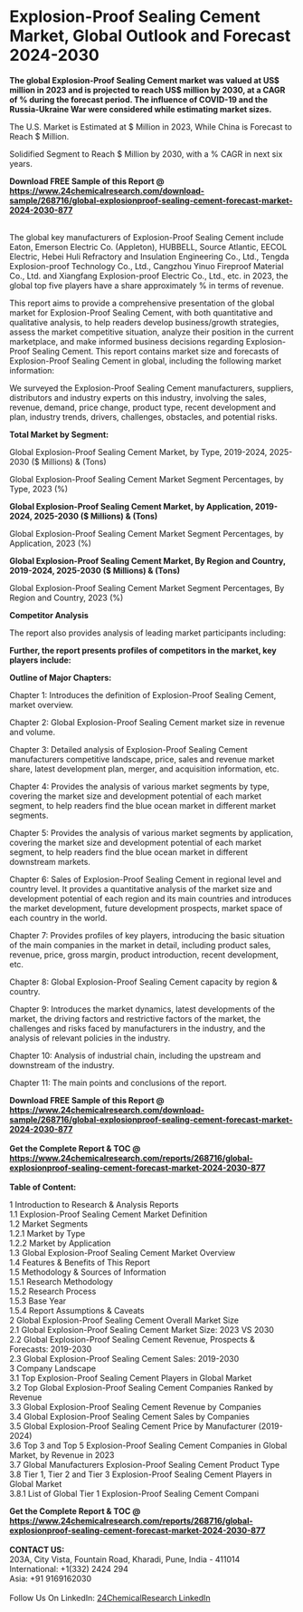 <h1>Explosion-Proof Sealing Cement Market, Global Outlook and Forecast 2024-2030</h1><p><strong>The global Explosion-Proof Sealing Cement market was valued at US$ million in 2023 and is projected to reach US$ million by 2030, at a CAGR of % during the forecast period. The influence of COVID-19 and the Russia-Ukraine War were considered while estimating market sizes.</strong></p><p>
The U.S. Market is Estimated at $ Million in 2023, While China is Forecast to Reach $ Million.</p><p>
Solidified Segment to Reach $ Million by 2030, with a % CAGR in next six years.</p><div><b>Download FREE Sample of this Report @ 
            <a href="https://www.24chemicalresearch.com/download-sample/268716/global-explosionproof-sealing-cement-forecast-market-2024-2030-877">
            https://www.24chemicalresearch.com/download-sample/268716/global-explosionproof-sealing-cement-forecast-market-2024-2030-877</a></b></div><br><p>
The global key manufacturers of Explosion-Proof Sealing Cement include Eaton, Emerson Electric Co. (Appleton), HUBBELL, Source Atlantic, EECOL Electric, Hebei Huli Refractory and Insulation Engineering Co., Ltd., Tengda Explosion-proof Technology Co., Ltd., Cangzhou Yinuo Fireproof Material Co., Ltd. and Xiangfang Explosion-proof Electric Co., Ltd., etc. in 2023, the global top five players have a share approximately % in terms of revenue.</p><p>
This report aims to provide a comprehensive presentation of the global market for Explosion-Proof Sealing Cement, with both quantitative and qualitative analysis, to help readers develop business/growth strategies, assess the market competitive situation, analyze their position in the current marketplace, and make informed business decisions regarding Explosion-Proof Sealing Cement. This report contains market size and forecasts of Explosion-Proof Sealing Cement in global, including the following market information:</p><p>
</p><p>
</p><p></p><p>
We surveyed the Explosion-Proof Sealing Cement manufacturers, suppliers, distributors and industry experts on this industry, involving the sales, revenue, demand, price change, product type, recent development and plan, industry trends, drivers, challenges, obstacles, and potential risks.</p><p>
<strong>Total Market by Segment:</strong></p><p>
Global Explosion-Proof Sealing Cement Market, by Type, 2019-2024, 2025-2030 ($ Millions) &amp; (Tons)</p><p>
Global Explosion-Proof Sealing Cement Market Segment Percentages, by Type, 2023 (%)</p><p>
</p><p>
</p><p><strong>Global Explosion-Proof Sealing Cement Market, by Application, 2019-2024, 2025-2030 ($ Millions) &amp; (Tons)</strong></p><p>
Global Explosion-Proof Sealing Cement Market Segment Percentages, by Application, 2023 (%)</p><p>
</p><p>
</p><p><strong>Global Explosion-Proof Sealing Cement Market, By Region and Country, 2019-2024, 2025-2030 ($ Millions) &amp; (Tons)</strong></p><p>
Global Explosion-Proof Sealing Cement Market Segment Percentages, By Region and Country, 2023 (%)</p><p>
</p><p>
</p><p><strong>Competitor Analysis</strong></p><p>
The report also provides analysis of leading market participants including:</p><p>
</p><p>
</p><p><strong>Further, the report presents profiles of competitors in the market, key players include:</strong></p><p>
</p><p>
</p><p><strong>Outline of Major Chapters:</strong></p><p>
Chapter 1: Introduces the definition of Explosion-Proof Sealing Cement, market overview.</p><p>
Chapter 2: Global Explosion-Proof Sealing Cement market size in revenue and volume.</p><p>
Chapter 3: Detailed analysis of Explosion-Proof Sealing Cement manufacturers competitive landscape, price, sales and revenue market share, latest development plan, merger, and acquisition information, etc.</p><p>
Chapter 4: Provides the analysis of various market segments by type, covering the market size and development potential of each market segment, to help readers find the blue ocean market in different market segments.</p><p>
Chapter 5: Provides the analysis of various market segments by application, covering the market size and development potential of each market segment, to help readers find the blue ocean market in different downstream markets.</p><p>
Chapter 6: Sales of Explosion-Proof Sealing Cement in regional level and country level. It provides a quantitative analysis of the market size and development potential of each region and its main countries and introduces the market development, future development prospects, market space of each country in the world.</p><p>
Chapter 7: Provides profiles of key players, introducing the basic situation of the main companies in the market in detail, including product sales, revenue, price, gross margin, product introduction, recent development, etc.</p><p>
Chapter 8: Global Explosion-Proof Sealing Cement capacity by region &amp; country.</p><p>
Chapter 9: Introduces the market dynamics, latest developments of the market, the driving factors and restrictive factors of the market, the challenges and risks faced by manufacturers in the industry, and the analysis of relevant policies in the industry.</p><p>
Chapter 10: Analysis of industrial chain, including the upstream and downstream of the industry.</p><p>
Chapter 11: The main points and conclusions of the report.</p><div><b>Download FREE Sample of this Report @ 
            <a href="https://www.24chemicalresearch.com/download-sample/268716/global-explosionproof-sealing-cement-forecast-market-2024-2030-877">
            https://www.24chemicalresearch.com/download-sample/268716/global-explosionproof-sealing-cement-forecast-market-2024-2030-877</a></b></div><br><div><b>Get the Complete Report & TOC @ 
            <a href="https://www.24chemicalresearch.com/reports/268716/global-explosionproof-sealing-cement-forecast-market-2024-2030-877">
            https://www.24chemicalresearch.com/reports/268716/global-explosionproof-sealing-cement-forecast-market-2024-2030-877</a></b></div><br>
            <b>Table of Content:</b><p>1 Introduction to Research & Analysis Reports<br />
    1.1 Explosion-Proof Sealing Cement Market Definition<br />
    1.2 Market Segments<br />
        1.2.1 Market by Type<br />
        1.2.2 Market by Application<br />
    1.3 Global Explosion-Proof Sealing Cement Market Overview<br />
    1.4 Features & Benefits of This Report<br />
    1.5 Methodology & Sources of Information<br />
        1.5.1 Research Methodology<br />
        1.5.2 Research Process<br />
        1.5.3 Base Year<br />
        1.5.4 Report Assumptions & Caveats<br />
2 Global Explosion-Proof Sealing Cement Overall Market Size<br />
    2.1 Global Explosion-Proof Sealing Cement Market Size: 2023 VS 2030<br />
    2.2 Global Explosion-Proof Sealing Cement Revenue, Prospects & Forecasts: 2019-2030<br />
    2.3 Global Explosion-Proof Sealing Cement Sales: 2019-2030<br />
3 Company Landscape<br />
    3.1 Top Explosion-Proof Sealing Cement Players in Global Market<br />
    3.2 Top Global Explosion-Proof Sealing Cement Companies Ranked by Revenue<br />
    3.3 Global Explosion-Proof Sealing Cement Revenue by Companies<br />
    3.4 Global Explosion-Proof Sealing Cement Sales by Companies<br />
    3.5 Global Explosion-Proof Sealing Cement Price by Manufacturer (2019-2024)<br />
    3.6 Top 3 and Top 5 Explosion-Proof Sealing Cement Companies in Global Market, by Revenue in 2023<br />
    3.7 Global Manufacturers Explosion-Proof Sealing Cement Product Type<br />
    3.8 Tier 1, Tier 2 and Tier 3 Explosion-Proof Sealing Cement Players in Global Market<br />
        3.8.1 List of Global Tier 1 Explosion-Proof Sealing Cement Compani</p><div><b>Get the Complete Report & TOC @ 
            <a href="https://www.24chemicalresearch.com/reports/268716/global-explosionproof-sealing-cement-forecast-market-2024-2030-877">
            https://www.24chemicalresearch.com/reports/268716/global-explosionproof-sealing-cement-forecast-market-2024-2030-877</a></b></div><br><b>CONTACT US:</b><br>
            203A, City Vista, Fountain Road, Kharadi, Pune, India - 411014<br>
            International: +1(332) 2424 294<br>
            Asia: +91 9169162030 <br><br>
            Follow Us On LinkedIn: <a href="https://www.linkedin.com/company/24chemicalresearch/">24ChemicalResearch LinkedIn</a>